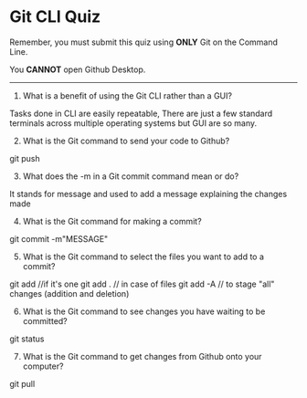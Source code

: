 # Git CLI Quiz

Remember, you must submit this quiz using **ONLY** Git on the Command Line.

You **CANNOT** open Github Desktop.

---

1. What is a benefit of using the Git CLI rather than a GUI?

Tasks done in CLI are easily repeatable, There are just a few standard terminals across multiple operating systems but GUI are so many.

2. What is the Git command to send your code to Github?

git push <REMOTENAME> <BRANCHNAME>

3. What does the -m in a Git commit command mean or do?

It stands for message and used to add a message explaining the changes made

4. What is the Git command for making a commit?

git commit -m"MESSAGE"

5. What is the Git command to select the files you want to add to a commit?

git add <FILENAME> //if it's one
git add . // in case of files
git add -A // to stage "all" changes (addition and deletion)

6. What is the Git command to see changes you have waiting to be committed?

git status

7. What is the Git command to get changes from Github onto your computer?

git pull <REMOTENAME> <BRANCHNAME>

